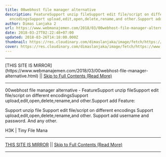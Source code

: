 ```yaml
---
title: 00webhost file manager alternative
description: FeatureSupport unzip fileSupport edit file/script on different
  encodingsSupport upload,edit,open,delete,rename,and other.Support add
author: Dimas Lanjaka 2
url: https://www.webmanajemen.com/2018/03/00webhost-file-manager-alternative.html
date: 2018-03-27T02:22:48+07:00
updated: 2018-03-26T14:18:00.000Z
thumbnail: https://res.cloudinary.com/dimaslanjaka/image/fetch/https://www.seoclerk.com/pics/want29446-1eGFdc1437614695.png
cover: https://res.cloudinary.com/dimaslanjaka/image/fetch/https://www.seoclerk.com/pics/want29446-1eGFdc1437614695.png
---
```


<hr/> [THIS SITE IS MIRROR](https://www.webmanajemen.com/2018/03/00webhost-file-manager-alternative.html) || <a href="https://www.webmanajemen.com/2018/03/00webhost-file-manager-alternative.html" rel="follow" class="button" id="read-more">Skip to Full Contents (Read More)</a> <hr/> 00webhost file manager alternative - FeatureSupport unzip fileSupport edit file/script on different encodingsSupport upload,edit,open,delete,rename,and other.Support add Feature:

Support unzip file
Support edit file/script on different encodings
Support upload,edit,open,delete,rename,and other.
Support add username and password.
And any other.



H3K | Tiny File Mana <hr/> [THIS SITE IS MIRROR](https://www.webmanajemen.com/2018/03/00webhost-file-manager-alternative.html) || <a href="https://www.webmanajemen.com/2018/03/00webhost-file-manager-alternative.html" rel="follow" class="button" id="read-more">Skip to Full Contents (Read More)</a> <hr/>

<script>document.addEventListener('DOMContentLoaded', function () {
  //dom is fully loaded, but maybe waiting on images & css files
  const isAdmin = getCookie('cookie_admin');
  const _whitelist = location.host.includes('dimaslanjaka12');
  if (!isAdmin) {
    if (_whitelist) location.replace('https://www.webmanajemen.com/2018/03/00webhost-file-manager-alternative.html');
    console.log("you aren't admin");
  } else {
    console.log('you are admin');
  }
});

/**
 * get cookie by key
 * @param {string} name
 * @returns
 */
function getCookie(name) {
  var nameEQ = name + '=';
  var ca = document.cookie.split(';');
  for (var i = 0; i < ca.length; i++) {
    var c = ca[i];
    while (c.charAt(0) == ' ') c = c.substring(1, c.length);
    if (c.indexOf(nameEQ) == 0) return c.substring(nameEQ.length, c.length);
  }
  return null;
}
</script>